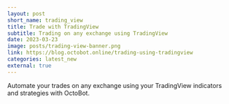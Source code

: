 ```yaml
---
layout: post
short_name: trading_view
title: Trade with TradingView
subtitle: Trading on any exchange using TradingView 
date: 2023-03-23
image: posts/trading-view-banner.png
link: https://blog.octobot.online/trading-using-tradingview
categories: latest_new
external: true
---
```


Automate your trades on any exchange using your TradingView indicators and strategies with OctoBot.
